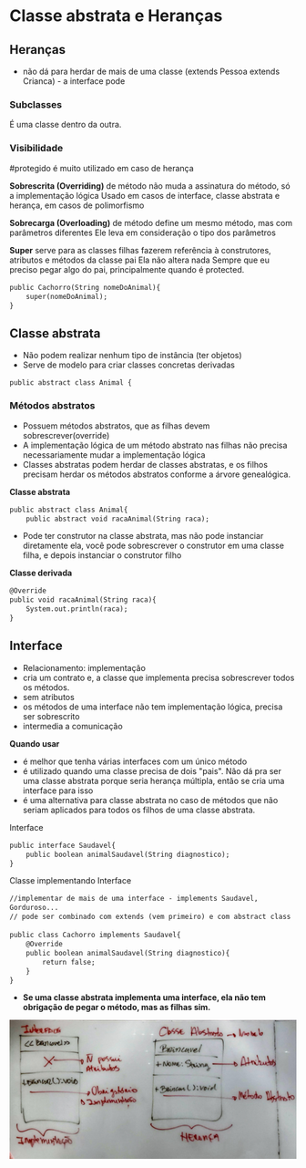 # Classe abstrata e Heranças

## Heranças
- não dá para herdar de mais de uma classe (extends Pessoa extends Crianca) - a interface pode

### Subclasses
É uma classe dentro da outra.

### Visibilidade

#protegido é muito utilizado em caso de herança

**Sobrescrita (Overriding)** de método não muda a assinatura do método, só a implementação lógica
Usado em casos de interface, classe abstrata e herança, em casos de polimorfismo

**Sobrecarga (Overloading)** de método define um mesmo método, mas com parâmetros diferentes
Ele leva em consideração o tipo dos parâmetros

**Super** serve para as classes filhas fazerem referência à construtores, atributos e métodos da classe pai
Ela não altera nada
Sempre que eu preciso pegar algo do pai, principalmente quando é protected.

```
public Cachorro(String nomeDoAnimal){
    super(nomeDoAnimal);
}
```

## Classe abstrata
- Não podem realizar nenhum tipo de instância (ter objetos)
- Serve de modelo para criar classes concretas derivadas

```
public abstract class Animal {
```

### Métodos abstratos

- Possuem métodos abstratos, que as filhas devem sobrescrever(override)
- A implementação lógica de um método abstrato nas filhas não precisa necessariamente mudar a implementação lógica
- Classes abstratas podem herdar de classes abstratas, e os filhos precisam herdar os métodos abstratos conforme a árvore genealógica.

**Classe abstrata**
```
public abstract class Animal{
    public abstract void racaAnimal(String raca);
```

- Pode ter construtor na classe abstrata, mas não pode instanciar diretamente ela, você pode sobrescrever o construtor em uma classe filha, e depois instanciar o construtor filho

**Classe derivada**
```
@Override
public void racaAnimal(String raca){
    System.out.println(raca);
}
```

## Interface
- Relacionamento: implementação
- cria um contrato e, a classe que implementa precisa sobrescrever todos os métodos.
- sem atributos
- os métodos de uma interface não tem implementação lógica, precisa ser sobrescrito
- intermedia a comunicação

**Quando usar**
- é melhor que tenha várias interfaces com um único método
- é utilizado quando uma classe precisa de dois "pais". Não dá pra ser uma classe abstrata porque seria herança múltipla, então se cria uma interface para isso
- é uma alternativa para classe abstrata no caso de métodos que não seriam aplicados para todos os filhos de uma classe abstrata.

Interface

```
public interface Saudavel{
    public boolean animalSaudavel(String diagnostico);
}
```

Classe implementando Interface

```
//implementar de mais de uma interface - implements Saudavel, Gorduroso...
// pode ser combinado com extends (vem primeiro) e com abstract class

public class Cachorro implements Saudavel{ 
    @Override
    public boolean animalSaudavel(String diagnostico){
        return false;
    }
}
```

- **Se uma classe abstrata implementa uma interface, ela não tem obrigação de pegar o método, mas as filhas sim.**

![Diferenças entre classe abstrata e interface no UML](src/br/digitalHouse/herancaClasseAbstrata/diferenca-classe-interface-uml.jpg)


